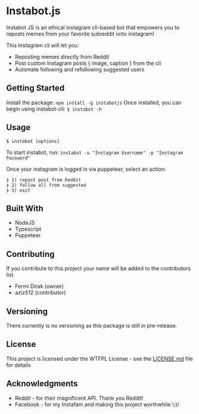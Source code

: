 # Instabot.js

Instabot JS is an ethical instagram cli-based bot that empowers you to reposts memes from your favorite subreddit onto instagram!

This Instagram cli will let you:
* Reposting memes directly from Reddit
* Post custom Instagram posts { image, caption } from the cli
* Automate following and refollowing suggested users

## Getting Started

Install the package: `npm install -g instabotjs`
Once installed, you can begin using instabot-cli: `$ instabot -h`

## Usage

`$ instabot [options]`

To start instabot, run:
`instabot -u "Instagram Username" -p "Instagram Password"`

Once your instagram is logged in via puppeteer, select an action:
```
❯ 1) repost post from Reddit
❯ 2) follow all from suggested
❯ 3) exit
```

## Built With

* NodeJS
* Typescript
* Puppeteer

## Contributing

If you contribute to this project your name will be added to the contributors list.

* Fermi Dirak (owner)
* aziz512 (contributor)

## Versioning

There currently is no versioning as this package is still in pre-release.

## License

This project is licensed under the WTFPL License - see the [LICENSE.md](LICENSE.md) file for details

## Acknowledgments

* Reddit - for their magnificent API. Thank you Reddit!
* Facebook - for my Instafam and making this project worthwhile \\:)/